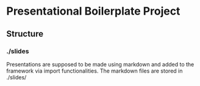 # Presentational Boilerplate Project

## Structure

### ./slides

Presentations are supposed to be made using markdown and added to the framework via import functionalities. 
The markdown files are stored in ./slides/
